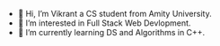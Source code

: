 - 👋 Hi, I’m Vikrant a CS student from Amity University.
- 👀 I’m interested in Full Stack Web Devlopment.
- 🌱 I’m currently learning DS and Algorithms in C++.


<!---
vikrantkathait/vikrantkathait is a ✨ special ✨ repository because its `README.md` (this file) appears on your GitHub profile.
You can click the Preview link to take a look at your changes.
--->
